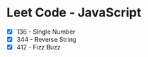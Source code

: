 # Leet Code - JavaScript

- [x] 136 - Single Number
- [x] 344 - Reverse String
- [x] 412 - Fizz Buzz
